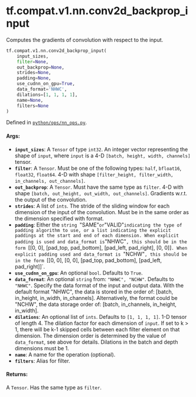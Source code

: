 <div itemscope itemtype="http://developers.google.com/ReferenceObject">
<meta itemprop="name" content="tf.compat.v1.nn.conv2d_backprop_input" />
<meta itemprop="path" content="Stable" />
</div>

# tf.compat.v1.nn.conv2d_backprop_input

Computes the gradients of convolution with respect to the input.

``` python
tf.compat.v1.nn.conv2d_backprop_input(
    input_sizes,
    filter=None,
    out_backprop=None,
    strides=None,
    padding=None,
    use_cudnn_on_gpu=True,
    data_format='NHWC',
    dilations=[1, 1, 1, 1],
    name=None,
    filters=None
)
```



Defined in [`python/ops/nn_ops.py`](/code/stable/tensorflow/python/ops/nn_ops.py).

<!-- Placeholder for "Used in" -->


#### Args:


* <b>`input_sizes`</b>: A `Tensor` of type `int32`.
  An integer vector representing the shape of `input`,
  where `input` is a 4-D `[batch, height, width, channels]` tensor.
* <b>`filter`</b>: A `Tensor`. Must be one of the following types:
  `half`, `bfloat16`, `float32`, `float64`.
  4-D with shape
  `[filter_height, filter_width, in_channels, out_channels]`.
* <b>`out_backprop`</b>: A `Tensor`. Must have the same type as `filter`.
  4-D with shape `[batch, out_height, out_width, out_channels]`.
  Gradients w.r.t. the output of the convolution.
* <b>`strides`</b>: A list of `ints`.
  The stride of the sliding window for each dimension of the input
  of the convolution. Must be in the same order as the dimension specified
  with format.
* <b>`padding`</b>: Either the `string `"SAME"` or `"VALID"` indicating the type of
  padding algorithm to use, or a list indicating the explicit paddings at
  the start and end of each dimension. When explicit padding is used and
  data_format is `"NHWC"`, this should be in the form `[[0, 0], [pad_top,
  pad_bottom], [pad_left, pad_right], [0, 0]]`. When explicit padding used
  and data_format is `"NCHW"`, this should be in the form `[[0, 0], [0, 0],
  [pad_top, pad_bottom], [pad_left, pad_right]]`.
* <b>`use_cudnn_on_gpu`</b>: An optional `bool`. Defaults to `True`.
* <b>`data_format`</b>: An optional `string` from: `"NHWC", "NCHW"`.
  Defaults to `"NHWC"`.
  Specify the data format of the input and output data. With the
  default format "NHWC", the data is stored in the order of:
      [batch, in_height, in_width, in_channels].
  Alternatively, the format could be "NCHW", the data storage order of:
      [batch, in_channels, in_height, in_width].
* <b>`dilations`</b>: An optional list of `ints`. Defaults to `[1, 1, 1, 1]`.
  1-D tensor of length 4.  The dilation factor for each dimension of
  `input`. If set to k > 1, there will be k-1 skipped cells between each
  filter element on that dimension. The dimension order is determined by
  the value of `data_format`, see above for details. Dilations in the batch
  and depth dimensions must be 1.
* <b>`name`</b>: A name for the operation (optional).
* <b>`filters`</b>: Alias for filter.


#### Returns:

A `Tensor`. Has the same type as `filter`.
